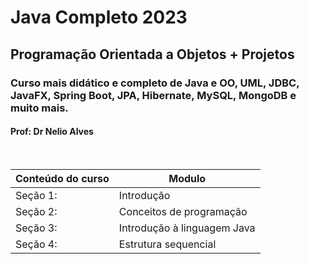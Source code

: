 # Java Completo 2023
## Programação Orientada a Objetos + Projetos
### Curso mais didático e completo de Java e OO, UML, JDBC, JavaFX, Spring Boot, JPA, Hibernate, MySQL, MongoDB e muito mais.
#### Prof: Dr Nelio Alves
<br/>

Conteúdo do curso  | Modulo
--------- | ------
Seção 1:  | Introdução
Seção 2:  | Conceitos de programação
Seção 3:  | Introdução à linguagem Java
Seção 4:  | Estrutura sequencial